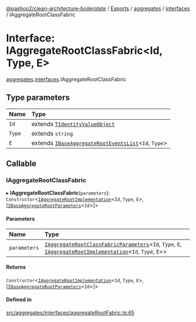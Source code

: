 [@pashoo2/clean-architecture-boilerplate](../README.md) / [Exports](../modules.md) / [aggregates](../modules/aggregates.md) / [interfaces](../modules/aggregates.interfaces.md) / IAggregateRootClassFabric

# Interface: IAggregateRootClassFabric<Id, Type, E\>

[aggregates](../modules/aggregates.md).[interfaces](../modules/aggregates.interfaces.md).IAggregateRootClassFabric

## Type parameters

| Name | Type |
| :------ | :------ |
| `Id` | extends [`TIdentityValueObject`](../modules/valueobject.interfaces.md#tidentityvalueobject) |
| `Type` | extends `string` |
| `E` | extends [`IBaseAggregateRootEventsList`](aggregates.interfaces.ibaseaggregaterooteventslist.md)<`Id`, `Type`\> |

## Callable

### IAggregateRootClassFabric

▸ **IAggregateRootClassFabric**(`parameters`): `Constructor`<[`IAggregateRootImplementation`](aggregates.interfaces.iaggregaterootimplementation.md)<`Id`, `Type`, `E`\>, [[`IBaseAggregateRootParameters`](aggregates.interfaces.ibaseaggregaterootparameters.md)<`Id`\>]\>

#### Parameters

| Name | Type |
| :------ | :------ |
| `parameters` | [`IAggregateRootClassFabricParameters`](aggregates.interfaces.iaggregaterootclassfabricparameters.md)<`Id`, `Type`, `E`, [`IAggregateRootImplementation`](aggregates.interfaces.iaggregaterootimplementation.md)<`Id`, `Type`, `E`\>\> |

#### Returns

`Constructor`<[`IAggregateRootImplementation`](aggregates.interfaces.iaggregaterootimplementation.md)<`Id`, `Type`, `E`\>, [[`IBaseAggregateRootParameters`](aggregates.interfaces.ibaseaggregaterootparameters.md)<`Id`\>]\>

#### Defined in

[src/aggregates/interfaces/aggregateRootFabric.ts:65](https://github.com/pashoo2/clean-architecture-boilerplate/blob/e82048b/src/aggregates/interfaces/aggregateRootFabric.ts#L65)
